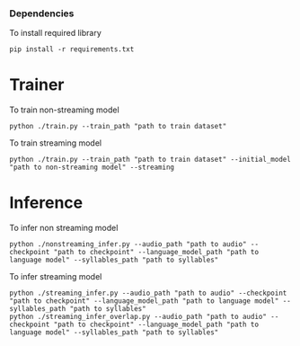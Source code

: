 
### Dependencies
To install required library
```
pip install -r requirements.txt
```

# Trainer
To train non-streaming model
```
python ./train.py --train_path "path to train dataset"
```

To train streaming model
```
python ./train.py --train_path "path to train dataset" --initial_model "path to non-streaming model" --streaming
```

# Inference
To infer non streaming model
```
python ./nonstreaming_infer.py --audio_path "path to audio" --checkpoint "path to checkpoint" --language_model_path "path to language model" --syllables_path "path to syllables"
```

To infer streaming model
```
python ./streaming_infer.py --audio_path "path to audio" --checkpoint "path to checkpoint" --language_model_path "path to language model" --syllables_path "path to syllables"
python ./streaming_infer_overlap.py --audio_path "path to audio" --checkpoint "path to checkpoint" --language_model_path "path to language model" --syllables_path "path to syllables"
```

